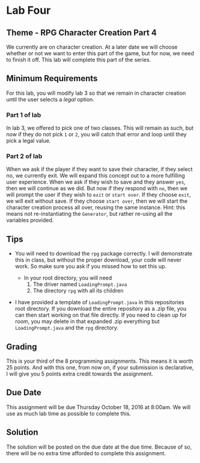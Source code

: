# Lab Four

## Theme - RPG Character Creation Part 4
We currently are on character creation. At a later date we will choose whether or not we want to enter this part of the game, but for now, we need to finish it off. This lab will complete this part of the series.

## Minimum Requirements
For this lab, you will modify lab 3 so that we remain in character creation until the user selects a *legal* option.

### Part 1 of lab
In lab 3, we offered to pick one of two classes. This will remain as such, but now if they do not pick `1` or `2`, you will catch that error and loop until they pick a legal value.

### Part 2 of lab
When we ask if the player if they want to save their character, if they select no, we currently exit. We will expand this concept out to a more fulfilling user experience. When we ask if they wish to save and they answer `yes`, then we will continue as we did. But now if they respond with `no`, then we will prompt the user if they wish to `exit` or `start over`. If they choose `exit`, we will exit without save. If they choose `start over`, then we will start the character creation process all over, reusing the same instance. Hint: this means not re-instantiating the `Generator`, but rather re-using all the variables provided.

## Tips
* You will need to download the `rpg` package correctly. I will demonstrate this in class, but without the proper download, your code will never work. So make sure you ask if you missed how to set this up.
  * In your root directory, you will need
    1. The driver named `LoadingPrompt.java`
    2. The directory `rpg` with all its children

* I have provided a template of `LoadingPrompt.java` in this repositories root directory. If you download the entire repository as a .zip file, you can then start working on that file directly. If you need to clean up for room, you may delete in that expanded .zip everything but `LoadingPrompt.java` and the `rpg` directory.

## Grading
This is your third of the 8 programming assignments. This means it is worth 25 points. And with this one, from now on, if your submission is declarative, I will give you 5 points extra credit towards the assignment.

## Due Date
This assignment will be due Thursday October 18, 2016 at 8:00am. We will use as much lab time as possible to complete this.

## Solution
The solution will be posted on the due date at the due time. Because of so, there will be no extra time afforded to complete this assignment.
